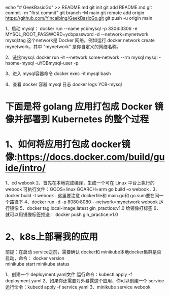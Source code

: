 echo "# GeekBasicGo" >> README.md
git init
git add README.md
git commit -m "first commit"
git branch -M main
git remote add origin https://github.com/Yincaibing/GeekBasicGo.git
git push -u origin main

1、启动 mysql：
docker run --name ycbmysql -p 3306:3306 -e MYSQL_ROOT_PASSWORD=ycbpassword -d --network=mynetwork mysql:tag  这个network是 Docker 网络。例如运行 docker network create mynetwork，其中 "mynetwork" 是你自定义的网络名称。

2、链接mysql:
docker run -it --network some-network --rm mysql mysql -hsome-mysql -uYCBmysql-user -p

3、进入 mysql容器命令
docker exec -it mysql bash

4、查看 docker 容器 mysql 日志
docker logs YCB-mysql




# 下面是将 golang 应用打包成 Docker 镜像并部署到 Kubernetes 的整个过程
# 1、如何将应用打包成 docker镜像:https://docs.docker.com/build/guide/intro/
1、cd webook
2、首先在本地完成编译，生成一个可在 Linux 平台上执行的 webook 可执行文件：GOOS=linux GOARCH=arm go build -o webook .
3、docker build -t  webook .   这里要注意 dockerfile和 main.go和 go.sum要在同一个路径下
4、docker run -d -p 8080:8080 --network=mynetwork webook 运行镜像
5、docker tag local-image:latest  gin_practice:v1.0 给镜像打标签
6、    就可以用镜像标签推送：  docker push gin_practice:v1.0

# 2、k8s上部署我的应用
前提：在启动 service之前，需要确认 docker和 minikube本地docker集群是否启动，命令：
docker version  
minikube start
minikube status

1、创建一个 deployment.yaml文件
运行命令：kubectl apply -f deployment.yaml
2、如果你还需要对外暴露这个应用，你可以创建一个 service
运行命令：kubectl apply -f service.yaml
3、minikube service webook
